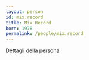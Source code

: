 ```yaml
---
layout: person
id: mix.record
title: Mix Record
born: 1978
permalink: /people/mix.record
---
```


Dettagli della persona 